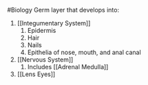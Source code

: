#Biology 
Germ layer that develops into:
1. [[Integumentary System]]
	1. Epidermis
	2. Hair
	3. Nails
	4. Epithelia of nose, mouth, and anal canal
2. [[Nervous System]]
	1. Includes [[Adrenal Medulla]]
3. [[Lens Eyes]]